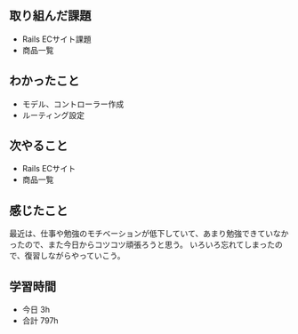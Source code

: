 ## 取り組んだ課題
- Rails ECサイト課題
- 商品一覧

## わかったこと
- モデル、コントローラー作成
- ルーティング設定

## 次やること
- Rails ECサイト
- 商品一覧

## 感じたこと
最近は、仕事や勉強のモチベーションが低下していて、あまり勉強できていなかったので、また今日からコツコツ頑張ろうと思う。
いろいろ忘れてしまったので、復習しながらやっていこう。

## 学習時間
- 今日 3h
- 合計 797h
